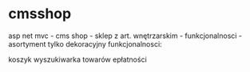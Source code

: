 # cmsshop
asp net mvc -  cms shop - sklep z art. wnętrzarskim - funkcjonalnosci  - asortyment tylko dekoracyjny 
funkcjonalnosci:

koszyk
wyszukiwarka towarów
epłatności



